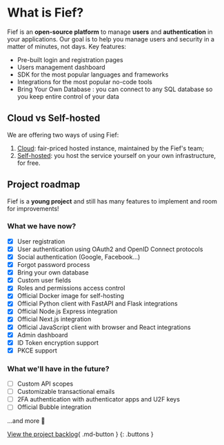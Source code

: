 # What is Fief?

Fief is an **open-source platform** to manage **users** and **authentication** in your applications. Our goal is to help you manage users and security in a matter of minutes, not days. Key features:

* Pre-built login and registration pages
* Users management dashboard
* SDK for the most popular languages and frameworks
* Integrations for the most popular no-code tools
* Bring Your Own Database : you can connect to any SQL database so you keep entire control of your data

## Cloud vs Self-hosted

We are offering two ways of using Fief:

1. [Cloud](https://www.fief.dev): fair-priced hosted instance, maintained by the Fief's team;
2. [Self-hosted](./self-hosting/quickstart.md): you host the service yourself on your own infrastructure, for free.

## Project roadmap

Fief is a **young project** and still has many features to implement and room for improvements!

### What we have now?

* [X] User registration
* [X] User authentication using OAuth2 and OpenID Connect protocols
* [X] Social authentication (Google, Facebook...)
* [X] Forgot password process
* [X] Bring your own database
* [X] Custom user fields
* [X] Roles and permissions access control
* [X] Official Docker image for self-hosting
* [X] Official Python client with FastAPI and Flask integrations
* [X] Official Node.js Express integration
* [X] Official Next.js integration
* [X] Official JavaScript client with browser and React integrations
* [X] Admin dashboard
* [X] ID Token encryption support
* [X] PKCE support

### What we'll have in the future?

* [ ] Custom API scopes
* [ ] Customizable transactional emails
* [ ] 2FA authentication with authenticator apps and U2F keys
* [ ] Official Bubble integration

...and more 🚀

[View the project backlog](https://github.com/orgs/fief-dev/projects/1/views/4){ .md-button }
{: .buttons }
